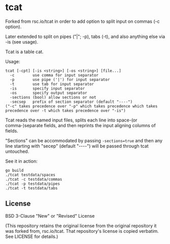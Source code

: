 # tcat

Forked from rsc.io/tcat in order to add option to split input on commas
(-c option).

Later extended to split on pipes ("|"; -p), tabs (-t), and also anything
else via -is (see usage).

Tcat is a table cat.

Usage:

    tcat [-cpt] [-is <string>] [-os <string>] [file...]
      -c        use comma for input separator
      -p        use pipe ('|') for input separator
      -t        use tab for input separator
      -is       specify input separator
      -os       specify output separator
      -sections (bool) allow sections or not
      -secsep   prefix of section separator (default "----")
    ("-c" takes precedence over "-p" which takes precedence which takes
    precedence over -t which takes precedence over "-is")

Tcat reads the named input files, splits each line into space-(or
comma-)separate fields, and then reprints the input aligning columns of
fields.

"Sections" can be accommodated by passing `-sections=true` and then any
line starting with "secep" (default "----") will be passed through tcat
untouched.

See it in action:

    go build
    ./tcat testdata/spaces
    ./tcat -c testdata/commas
    ./tcat -p testdata/pipes
    ./tcat -t testdata/tabs

## License

BSD 3-Clause "New" or "Revised" License

(This repository retains the original license from the original
repository it was forked from, rsc.io/tcat.  That repository's license
is copied verbatim.  See LICENSE for details.)
